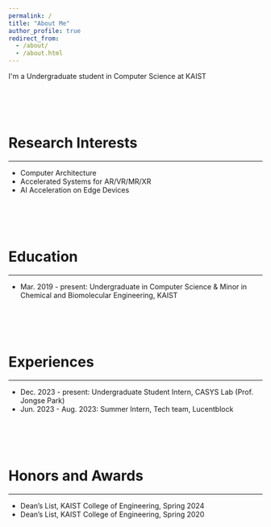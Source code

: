 ```yaml
---
permalink: /
title: "About Me"
author_profile: true
redirect_from: 
  - /about/
  - /about.html
---
```


I'm a Undergraduate student in Computer Science at KAIST 

<br/><br/>
Research Interests
======
------
* Computer Architecture
* Accelerated Systems for AR/VR/MR/XR
* AI Acceleration on Edge Devices

<br/><br/>
Education
======
------
* Mar. 2019 - present: Undergraduate in Computer Science & Minor in Chemical and Biomolecular Engineering, KAIST

<br/><br/>
Experiences
======
------
* Dec. 2023 - present: Undergraduate Student Intern, CASYS Lab (Prof. Jongse Park)
* Jun. 2023 - Aug. 2023: Summer Intern, Tech team, Lucentblock

<br/><br/>
Honors and Awards
======
------
* Dean’s List, KAIST College of Engineering, Spring 2024
* Dean’s List, KAIST College of Engineering, Spring 2020